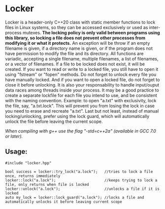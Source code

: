 # Locker

Locker is a header-only C++20 class with static member functions to lock files in Linux systems, so they can be accessed exclusively or used as inter-process mutexes. **The locking policy is only valid between programs using this library, so locking a file does not prevent other processes from modifying it or what it protects.** An exception will be throw if an empty filename is given, if a directory name is given, or if the program does not have permission to modify the file and its directory. All functions are variadic, accepting a single filename, multiple filenames, a list of filenames, or a vector of filenames. If a file to be locked does not exist, it will be created. If you want to read or write to a locked file, you still have to open it using "fstream" or "fopen" methods. Do not forget to unlock every file you have manually locked. And if you want to open a locked file, do not forget to close it before unlocking. It is also your responsability to handle input/ouput data races among threads inside your process. It may be a good practice to create a separate lockfile for each file you intend to use, and be consistent with the naming convention. Example: to open "a.txt" with exclusivity, lock the file, say, "a.txt.lock". This will prevent you from losing the lock in case you need to erase and recreate "a.txt". Last but not least, instead of manual locking/unlocking, prefer using the lock guard, which will automatically unlock the file before leaving the current scope.

*When compiling with g++ use the flag "-std=c++2a" (available in GCC 7.0 or later).*

## Usage:

    #include "locker.hpp"

    bool success = locker::try_lock("a.lock");   //tries to lock a file once, returns immediately
    locker::lock("a.lock");                      //keeps trying to lock a file, only returns when file is locked
    locker::unlock("a.lock");                    //unlocks a file if it is locked
    auto my_lock = locker::lock_guard("a.lock"); //locks a file and automatically unlocks it before leaving current scope
